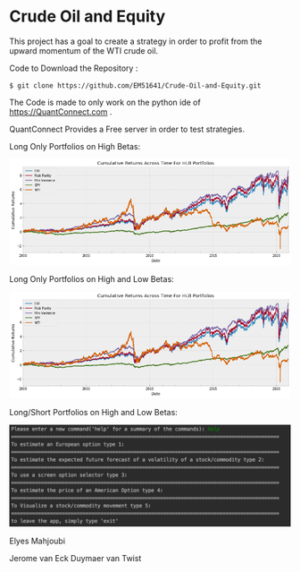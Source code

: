 # Crude Oil and Equity

This project has a goal to create a strategy in order to profit from the upward momentum of the WTI crude oil.

Code to Download the Repository :

```
$ git clone https://github.com/EM51641/Crude-Oil-and-Equity.git
```
The Code is made to only work on the python ide of https://QuantConnect.com .

QuantConnect Provides a Free server in order to test strategies.


Long Only Portfolios on High Betas:

![alt text](https://github.com/EM51641/Crude-Oil-and-Equity/blob/main/Cumulative%2520return%2520HLB%2520long%2520only.png?raw=true)

Long Only Portfolios on High and Low Betas:

![alt text](https://github.com/EM51641/Crude-Oil-and-Equity/blob/main/Cumulative%2520return%2520HLB%2520long%2520only.png?raw=true)

Long/Short Portfolios on High and Low Betas:

![alt text](https://github.com/EM51641/SuperOption/blob/master/APPCommands.png?raw=true)

Elyes Mahjoubi

Jerome van Eck Duymaer van Twist
